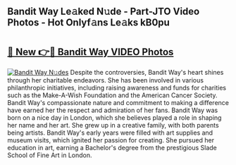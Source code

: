 ## Bandit Way Le𝚊ked N𝚞de - Part-JTO Video Photos - Hot Onlyf𝚊ns Le𝚊ks kB0pu

# <h2><a href="http://ac36693.deff.icu/?id=Bandit+Way">🔗 New 👉🔴 Bandit Way VIDEO Photos</a></h2>

[![Bandit Way N𝚞des](https://i.imgur.com/rIISA9y.gif)](http://ac36693.deff.icu/?id=Bandit+Way)
Despite the controversies, Bandit Way's heart shines through her charitable endeavors. She has been involved in various philanthropic initiatives, including raising awareness and funds for charities such as the Make-A-Wish Foundation and the American Cancer Society. Bandit Way's compassionate nature and commitment to making a difference have earned her the respect and admiration of her fans. Bandit Way was born on a nice day in London, which she believes played a role in shaping her name and her art. She grew up in a creative family, with both parents being artists. Bandit Way's early years were filled with art supplies and museum visits, which ignited her passion for creating. She pursued her education in art, earning a Bachelor's degree from the prestigious Slade School of Fine Art in London.
